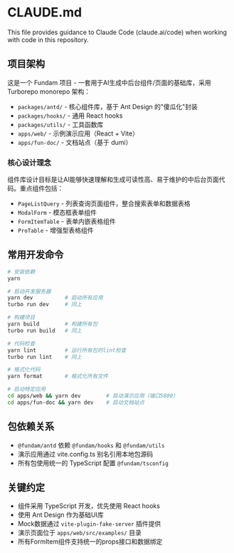 # CLAUDE.md

This file provides guidance to Claude Code (claude.ai/code) when working with code in this repository.

## 项目架构

这是一个 Fundam 项目 - 一套用于AI生成中后台组件/页面的基础库，采用 Turborepo monorepo 架构：

- `packages/antd/` - 核心组件库，基于 Ant Design 的"傻瓜化"封装
- `packages/hooks/` - 通用 React hooks 
- `packages/utils/` - 工具函数库
- `apps/web/` - 示例演示应用（React + Vite）
- `apps/fun-doc/` - 文档站点（基于 dumi）

### 核心设计理念

组件库设计目标是让AI能够快速理解和生成可读性高、易于维护的中后台页面代码。重点组件包括：

- `PageListQuery` - 列表查询页面组件，整合搜索表单和数据表格
- `ModalForm` - 模态框表单组件  
- `FormItemTable` - 表单内嵌表格组件
- `ProTable` - 增强型表格组件

## 常用开发命令

```bash
# 安装依赖
yarn

# 启动开发服务器
yarn dev          # 启动所有应用
turbo run dev     # 同上

# 构建项目  
yarn build        # 构建所有包
turbo run build   # 同上

# 代码检查
yarn lint         # 运行所有包的lint检查
turbo run lint    # 同上

# 格式化代码
yarn format       # 格式化所有文件

# 启动特定应用
cd apps/web && yarn dev        # 启动演示应用（端口5800）
cd apps/fun-doc && yarn dev    # 启动文档站点
```

## 包依赖关系

- `@fundam/antd` 依赖 `@fundam/hooks` 和 `@fundam/utils`
- 演示应用通过 vite.config.ts 别名引用本地包源码
- 所有包使用统一的 TypeScript 配置 `@fundam/tsconfig`

## 关键约定

- 组件采用 TypeScript 开发，优先使用 React hooks
- 使用 Ant Design 作为基础UI库  
- Mock数据通过 `vite-plugin-fake-server` 插件提供
- 演示页面位于 `apps/web/src/examples/` 目录
- 所有FormItem组件支持统一的props接口和数据绑定
